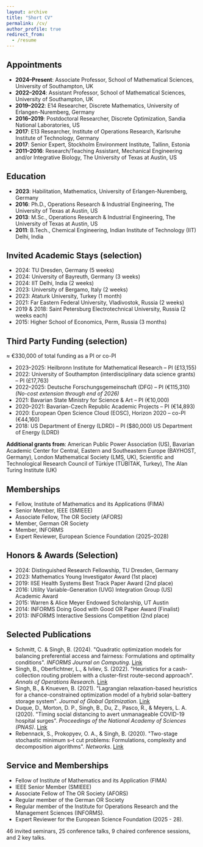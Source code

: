 ```yaml
---
layout: archive
title: "Short CV"
permalink: /cv/
author_profile: true
redirect_from:
  - /resume
---
```


## Appointments

- **2024–Present**: Associate Professor, School of Mathematical Sciences, University of Southampton, UK  
- **2022–2024**: Assistant Professor, School of Mathematical Sciences, University of Southampton, UK  
- **2019–2022**: E14 Researcher, Discrete Mathematics, University of Erlangen-Nuremberg, Germany  
- **2016–2019**: Postdoctoral Researcher, Discrete Optimization, Sandia National Laboratories, US  
- **2017**: E13 Researcher, Institute of Operations Research, Karlsruhe Institute of Technology, Germany  
- **2017**: Senior Expert, Stockholm Environment Institute, Tallinn, Estonia  
- **2011–2016**: Research/Teaching Assistant, Mechanical Engineering and/or Integrative Biology, The University of Texas at Austin, US

## Education

- **2023**: Habilitation, Mathematics, University of Erlangen-Nuremberg, Germany  
- **2016**: Ph.D., Operations Research & Industrial Engineering, The University of Texas at Austin, US  
- **2013**: M.Sc., Operations Research & Industrial Engineering, The University of Texas at Austin, US  
- **2011**: B.Tech., Chemical Engineering, Indian Institute of Technology (IIT) Delhi, India

## Invited Academic Stays (selection)

- 2024: TU Dresden, Germany (5 weeks)  
- 2024: University of Bayreuth, Germany (3 weeks)  
- 2024: IIT Delhi, India (2 weeks)  
- 2023: University of Bergamo, Italy (2 weeks)  
- 2023: Ataturk University, Turkey (1 month)  
- 2021: Far Eastern Federal University, Vladivostok, Russia (2 weeks)  
- 2019 & 2018: Saint Petersburg Electrotechnical University, Russia (2 weeks each)  
- 2015: Higher School of Economics, Perm, Russia (3 months)

## Third Party Funding (selection)

≈ €330,000 of total funding as a PI or co-PI

- 2023–2025: Heilbronn Institute for Mathematical Research – PI (£13,155)
- 2022: University of Southampton (interdisciplinary data science grants) – PI (£17,763)
- 2022–2025: Deutsche Forschungsgemeinschaft (DFG) – PI (€115,310) _(No-cost extension through end of 2026)_
- 2021: Bavarian State Ministry for Science & Art – PI (€10,000)
- 2020–2021: Bavarian-Czech Republic Academic Projects – PI (€14,893)
- 2020: European Open Science Cloud (EOSC), Horizon 2020 – co-PI (€44,160)
- 2018: US Department of Energy (LDRD) – PI ($80,000) US Department of Energy (LDRD)    

**Additional grants from**: American Public Power Association (US), Bavarian Academic Center for Central, Eastern and Southeastern Europe (BAYHOST, Germany), London Mathematical Society (LMS, UK), Scientific and Technological Research Council of Türkiye (TÜBİTAK, Turkey), The Alan Turing Institute (UK)

## Memberships

- Fellow, Institute of Mathematics and its Applications (FIMA)  
- Senior Member, IEEE (SMIEEE)  
- Associate Fellow, The OR Society (AFORS)  
- Member, German OR Society  
- Member, INFORMS  
- Expert Reviewer, European Science Foundation (2025–2028)

## Honors & Awards (Selection)

- 2024: Distinguished Research Fellowship, TU Dresden, Germany  
- 2023: Mathematics Young Investigator Award (1st place)  
- 2019: IISE Health Systems Best Track Paper Award (2nd place)  
- 2016: Utility Variable-Generation (UVG) Integration Group (US) Academic Award  
- 2015: Warren & Alice Meyer Endowed Scholarship, UT Austin  
- 2014: INFORMS Doing Good with Good OR Paper Award (Finalist)  
- 2013: INFORMS Interactive Sessions Competition (2nd place)

## Selected Publications


- Schmitt, C. & Singh, B. (2024). "Quadratic optimization models for balancing preferential access and fairness: Formulations and optimality conditions". *INFORMS Journal on Computing*. [Link](https://pubsonline.informs.org/doi/10.1287/ijoc.2022.0308)  
- Singh, B., Oberfichtner, L., & Ivliev, S. (2022). "Heuristics for a cash-collection routing problem with a cluster-first route-second approach". *Annals of Operations Research*. [Link](https://link.springer.com/article/10.1007/s10479-022-04883-1)  
- Singh, B., & Knueven, B. (2021). "Lagrangian relaxation-based heuristics for a chance-constrained optimization model of a hybrid solar-battery storage system". *Journal of Global Optimization*. [Link](https://link.springer.com/article/10.1007/s10898-021-01041-y)  
- Duque, D., Morton, D. P., Singh, B., Du, Z., Pasco, R., & Meyers, L. A. (2020). "Timing social distancing to avert unmanageable COVID-19 hospital surges". *Proceedings of the National Academy of Sciences (PNAS)*. [Link](https://www.pnas.org/doi/10.1073/pnas.2009033117)  
- Rebennack, S., Prokopyev, O. A., & Singh, B. (2020). "Two-stage stochastic minimum s–t cut problems: Formulations, complexity and decomposition algorithms". *Networks*. [Link](https://onlinelibrary.wiley.com/doi/full/10.1002/net.21922)



## Service and Memberships
- Fellow of Institute of Mathematics and its Application (FIMA)
- IEEE Senior Member (SMIEEE)
- Associate Fellow of The OR Society (AFORS)
- Regular member of the German OR Society
- Regular member of the Institute for Operations Research and the Management Sciences (INFORMS). 
- Expert Reviewer for the European Science Foundation (2025 - 28).


46 invited seminars, 25 conference talks, 9 chaired conference sessions, and 2 key talks.
